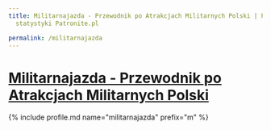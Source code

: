 ```yaml
---
title: Militarnajazda - Przewodnik po Atrakcjach Militarnych Polski | Patromierz -
  statystyki Patronite.pl

permalink: /militarnajazda
---
```


# [Militarnajazda - Przewodnik po Atrakcjach Militarnych Polski](https://patronite.pl/militarnajazda)

{% include profile.md name="militarnajazda" prefix="m" %}
